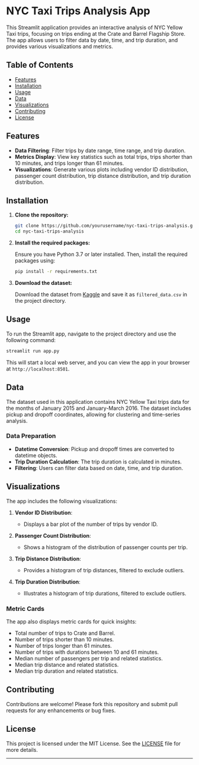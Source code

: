 # NYC Taxi Trips Analysis App

This Streamlit application provides an interactive analysis of NYC Yellow Taxi trips, focusing on trips ending at the Crate and Barrel Flagship Store. The app allows users to filter data by date, time, and trip duration, and provides various visualizations and metrics.

## Table of Contents

- [Features](#features)
- [Installation](#installation)
- [Usage](#usage)
- [Data](#data)
- [Visualizations](#visualizations)
- [Contributing](#contributing)
- [License](#license)

## Features

- **Data Filtering**: Filter trips by date range, time range, and trip duration.
- **Metrics Display**: View key statistics such as total trips, trips shorter than 10 minutes, and trips longer than 61 minutes.
- **Visualizations**: Generate various plots including vendor ID distribution, passenger count distribution, trip distance distribution, and trip duration distribution.

## Installation

1. **Clone the repository:**

   ```bash
   git clone https://github.com/yourusername/nyc-taxi-trips-analysis.git
   cd nyc-taxi-trips-analysis
   ```

2. **Install the required packages:**

   Ensure you have Python 3.7 or later installed. Then, install the required packages using:

   ```bash
   pip install -r requirements.txt
   ```

3. **Download the dataset:**

   Download the dataset from [Kaggle](https://www.kaggle.com/datasets/elemento/nyc-yellow-taxi-trip-data) and save it as `filtered_data.csv` in the project directory.

## Usage

To run the Streamlit app, navigate to the project directory and use the following command:

```bash
streamlit run app.py
```

This will start a local web server, and you can view the app in your browser at `http://localhost:8501`.

## Data

The dataset used in this application contains NYC Yellow Taxi trips data for the months of January 2015 and January-March 2016. The dataset includes pickup and dropoff coordinates, allowing for clustering and time-series analysis.

### Data Preparation

- **Datetime Conversion**: Pickup and dropoff times are converted to datetime objects.
- **Trip Duration Calculation**: The trip duration is calculated in minutes.
- **Filtering**: Users can filter data based on date, time, and trip duration.

## Visualizations

The app includes the following visualizations:

1. **Vendor ID Distribution**:
   - Displays a bar plot of the number of trips by vendor ID.

2. **Passenger Count Distribution**:
   - Shows a histogram of the distribution of passenger counts per trip.

3. **Trip Distance Distribution**:
   - Provides a histogram of trip distances, filtered to exclude outliers.

4. **Trip Duration Distribution**:
   - Illustrates a histogram of trip durations, filtered to exclude outliers.

### Metric Cards

The app also displays metric cards for quick insights:

- Total number of trips to Crate and Barrel.
- Number of trips shorter than 10 minutes.
- Number of trips longer than 61 minutes.
- Number of trips with durations between 10 and 61 minutes.
- Median number of passengers per trip and related statistics.
- Median trip distance and related statistics.
- Median trip duration and related statistics.

## Contributing

Contributions are welcome! Please fork this repository and submit pull requests for any enhancements or bug fixes.

## License

This project is licensed under the MIT License. See the [LICENSE](LICENSE) file for more details.

---
